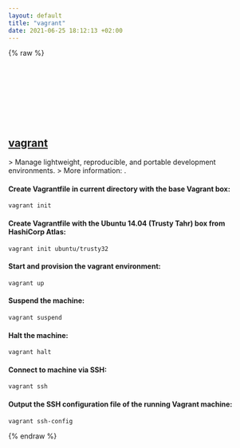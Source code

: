 ```yaml
---
layout: default
title: "vagrant"
date: 2021-06-25 18:12:13 +02:00
---
```

{% raw %}
<h2 id="vagrant">
  <a href="/en/common/vagrant.html">vagrant</a> <a href="#vagrant"><svg class="icon">
    <use href="/assets/images/unicode_sprite.svg#link" />
  </svg></a>
</h2>
> Manage lightweight, reproducible, and portable development environments.
> More information: <https://www.vagrantup.com>.

#### Create Vagrantfile in current directory with the base Vagrant box:
```shell
vagrant init
```
#### Create Vagrantfile with the Ubuntu 14.04 (Trusty Tahr) box from HashiCorp Atlas:
```shell
vagrant init ubuntu/trusty32
```
#### Start and provision the vagrant environment:
```shell
vagrant up
```
#### Suspend the machine:
```shell
vagrant suspend
```
#### Halt the machine:
```shell
vagrant halt
```
#### Connect to machine via SSH:
```shell
vagrant ssh
```
#### Output the SSH configuration file of the running Vagrant machine:
```shell
vagrant ssh-config
```
{% endraw %}